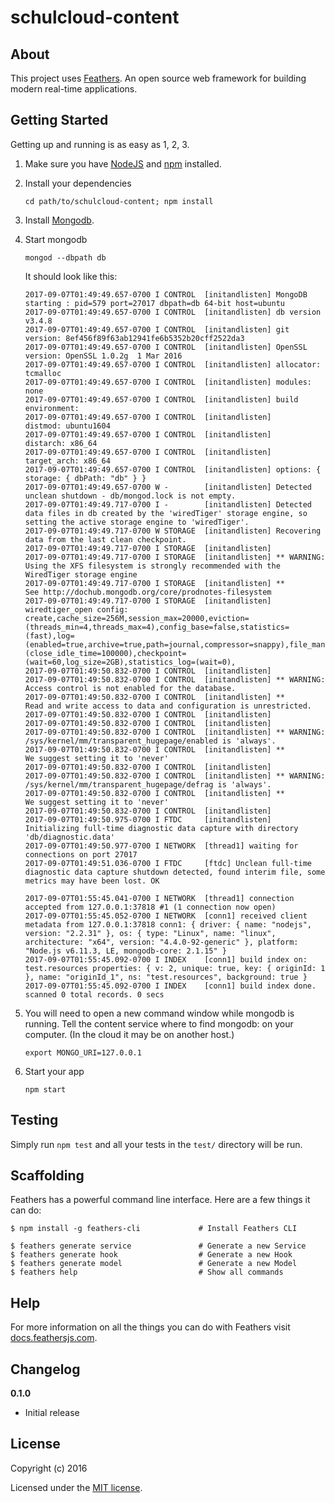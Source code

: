 # schulcloud-content

> 

## About

This project uses [Feathers](http://feathersjs.com). An open source web framework for building modern real-time applications.

## Getting Started

Getting up and running is as easy as 1, 2, 3.

1. Make sure you have [NodeJS](https://nodejs.org/) and [npm](https://www.npmjs.com/) installed.
2. Install your dependencies

    ```
    cd path/to/schulcloud-content; npm install
    ```
3. Install [Mongodb](https://mongodb.com).
4. Start mongodb

    ```
    mongod --dbpath db
    ```
    It should look like this:
    ```
    2017-09-07T01:49:49.657-0700 I CONTROL  [initandlisten] MongoDB starting : pid=579 port=27017 dbpath=db 64-bit host=ubuntu
    2017-09-07T01:49:49.657-0700 I CONTROL  [initandlisten] db version v3.4.8
    2017-09-07T01:49:49.657-0700 I CONTROL  [initandlisten] git version: 8ef456f89f63ab12941fe6b5352b20cff2522da3
    2017-09-07T01:49:49.657-0700 I CONTROL  [initandlisten] OpenSSL version: OpenSSL 1.0.2g  1 Mar 2016
    2017-09-07T01:49:49.657-0700 I CONTROL  [initandlisten] allocator: tcmalloc
    2017-09-07T01:49:49.657-0700 I CONTROL  [initandlisten] modules: none
    2017-09-07T01:49:49.657-0700 I CONTROL  [initandlisten] build environment:
    2017-09-07T01:49:49.657-0700 I CONTROL  [initandlisten]     distmod: ubuntu1604
    2017-09-07T01:49:49.657-0700 I CONTROL  [initandlisten]     distarch: x86_64
    2017-09-07T01:49:49.657-0700 I CONTROL  [initandlisten]     target_arch: x86_64
    2017-09-07T01:49:49.657-0700 I CONTROL  [initandlisten] options: { storage: { dbPath: "db" } }
    2017-09-07T01:49:49.657-0700 W -        [initandlisten] Detected unclean shutdown - db/mongod.lock is not empty.
    2017-09-07T01:49:49.717-0700 I -        [initandlisten] Detected data files in db created by the 'wiredTiger' storage engine, so setting the active storage engine to 'wiredTiger'.
    2017-09-07T01:49:49.717-0700 W STORAGE  [initandlisten] Recovering data from the last clean checkpoint.
    2017-09-07T01:49:49.717-0700 I STORAGE  [initandlisten] 
    2017-09-07T01:49:49.717-0700 I STORAGE  [initandlisten] ** WARNING: Using the XFS filesystem is strongly recommended with the WiredTiger storage engine
    2017-09-07T01:49:49.717-0700 I STORAGE  [initandlisten] **          See http://dochub.mongodb.org/core/prodnotes-filesystem
    2017-09-07T01:49:49.717-0700 I STORAGE  [initandlisten] wiredtiger_open config: create,cache_size=256M,session_max=20000,eviction=(threads_min=4,threads_max=4),config_base=false,statistics=(fast),log=(enabled=true,archive=true,path=journal,compressor=snappy),file_manager=(close_idle_time=100000),checkpoint=(wait=60,log_size=2GB),statistics_log=(wait=0),
    2017-09-07T01:49:50.832-0700 I CONTROL  [initandlisten] 
    2017-09-07T01:49:50.832-0700 I CONTROL  [initandlisten] ** WARNING: Access control is not enabled for the database.
    2017-09-07T01:49:50.832-0700 I CONTROL  [initandlisten] **          Read and write access to data and configuration is unrestricted.
    2017-09-07T01:49:50.832-0700 I CONTROL  [initandlisten] 
    2017-09-07T01:49:50.832-0700 I CONTROL  [initandlisten] 
    2017-09-07T01:49:50.832-0700 I CONTROL  [initandlisten] ** WARNING: /sys/kernel/mm/transparent_hugepage/enabled is 'always'.
    2017-09-07T01:49:50.832-0700 I CONTROL  [initandlisten] **        We suggest setting it to 'never'
    2017-09-07T01:49:50.832-0700 I CONTROL  [initandlisten] 
    2017-09-07T01:49:50.832-0700 I CONTROL  [initandlisten] ** WARNING: /sys/kernel/mm/transparent_hugepage/defrag is 'always'.
    2017-09-07T01:49:50.832-0700 I CONTROL  [initandlisten] **        We suggest setting it to 'never'
    2017-09-07T01:49:50.832-0700 I CONTROL  [initandlisten] 
    2017-09-07T01:49:50.975-0700 I FTDC     [initandlisten] Initializing full-time diagnostic data capture with directory 'db/diagnostic.data'
    2017-09-07T01:49:50.977-0700 I NETWORK  [thread1] waiting for connections on port 27017
    2017-09-07T01:49:51.036-0700 I FTDC     [ftdc] Unclean full-time diagnostic data capture shutdown detected, found interim file, some metrics may have been lost. OK

    2017-09-07T01:55:45.041-0700 I NETWORK  [thread1] connection accepted from 127.0.0.1:37818 #1 (1 connection now open)
    2017-09-07T01:55:45.052-0700 I NETWORK  [conn1] received client metadata from 127.0.0.1:37818 conn1: { driver: { name: "nodejs", version: "2.2.31" }, os: { type: "Linux", name: "linux", architecture: "x64", version: "4.4.0-92-generic" }, platform: "Node.js v6.11.3, LE, mongodb-core: 2.1.15" }
    2017-09-07T01:55:45.092-0700 I INDEX    [conn1] build index on: test.resources properties: { v: 2, unique: true, key: { originId: 1 }, name: "originId_1", ns: "test.resources", background: true }
    2017-09-07T01:55:45.092-0700 I INDEX    [conn1] build index done.  scanned 0 total records. 0 secs
    ```
    
5. You will need to open a new command window while mongodb is running.
   Tell the content service where to find mongodb: on your computer.
   (In the cloud it may be on another host.)
   ```
   export MONGO_URI=127.0.0.1
   ```

6. Start your app

    ```
    npm start
    ```

## Testing

Simply run `npm test` and all your tests in the `test/` directory will be run.

## Scaffolding

Feathers has a powerful command line interface. Here are a few things it can do:

```
$ npm install -g feathers-cli             # Install Feathers CLI

$ feathers generate service               # Generate a new Service
$ feathers generate hook                  # Generate a new Hook
$ feathers generate model                 # Generate a new Model
$ feathers help                           # Show all commands
```

## Help

For more information on all the things you can do with Feathers visit [docs.feathersjs.com](http://docs.feathersjs.com).

## Changelog

__0.1.0__

- Initial release

## License

Copyright (c) 2016

Licensed under the [MIT license](LICENSE).
